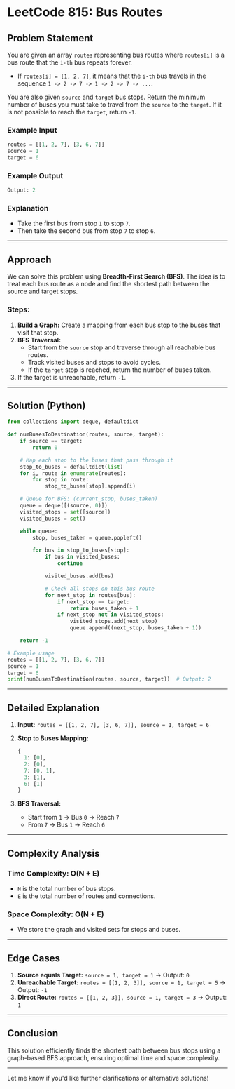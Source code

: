 # LeetCode 815: Bus Routes

## Problem Statement

You are given an array `routes` representing bus routes where `routes[i]` is a bus route that the `i-th` bus repeats forever.

- If `routes[i] = [1, 2, 7]`, it means that the `i-th` bus travels in the sequence `1 -> 2 -> 7 -> 1 -> 2 -> 7 -> ...`.

You are also given `source` and `target` bus stops. Return the minimum number of buses you must take to travel from the `source` to the `target`. If it is not possible to reach the `target`, return `-1`.

### Example Input

```python
routes = [[1, 2, 7], [3, 6, 7]]
source = 1
target = 6
```

### Example Output

```python
Output: 2
```

### Explanation

- Take the first bus from stop `1` to stop `7`.
- Then take the second bus from stop `7` to stop `6`.

---

## Approach

We can solve this problem using **Breadth-First Search (BFS)**. The idea is to treat each bus route as a node and find the shortest path between the source and target stops.

### Steps:

1. **Build a Graph:** Create a mapping from each bus stop to the buses that visit that stop.
2. **BFS Traversal:**
    - Start from the `source` stop and traverse through all reachable bus routes.
    - Track visited buses and stops to avoid cycles.
    - If the `target` stop is reached, return the number of buses taken.
3. If the target is unreachable, return `-1`.

---

## Solution (Python)

```python
from collections import deque, defaultdict

def numBusesToDestination(routes, source, target):
    if source == target:
        return 0

    # Map each stop to the buses that pass through it
    stop_to_buses = defaultdict(list)
    for i, route in enumerate(routes):
        for stop in route:
            stop_to_buses[stop].append(i)

    # Queue for BFS: (current_stop, buses_taken)
    queue = deque([(source, 0)])
    visited_stops = set([source])
    visited_buses = set()

    while queue:
        stop, buses_taken = queue.popleft()

        for bus in stop_to_buses[stop]:
            if bus in visited_buses:
                continue

            visited_buses.add(bus)

            # Check all stops on this bus route
            for next_stop in routes[bus]:
                if next_stop == target:
                    return buses_taken + 1
                if next_stop not in visited_stops:
                    visited_stops.add(next_stop)
                    queue.append((next_stop, buses_taken + 1))

    return -1

# Example usage
routes = [[1, 2, 7], [3, 6, 7]]
source = 1
target = 6
print(numBusesToDestination(routes, source, target))  # Output: 2
```

---

## Detailed Explanation

1. **Input:** `routes = [[1, 2, 7], [3, 6, 7]], source = 1, target = 6`
2. **Stop to Buses Mapping:**
    
    ```python
    {
      1: [0],
      2: [0],
      7: [0, 1],
      3: [1],
      6: [1]
    }
    ```
    
3. **BFS Traversal:**
    - Start from `1` → Bus `0` → Reach `7`
    - From `7` → Bus `1` → Reach `6`

---

## Complexity Analysis

### Time Complexity: O(N + E)

- `N` is the total number of bus stops.
- `E` is the total number of routes and connections.

### Space Complexity: O(N + E)

- We store the graph and visited sets for stops and buses.

---

## Edge Cases

1. **Source equals Target:** `source = 1, target = 1` → Output: `0`
2. **Unreachable Target:** `routes = [[1, 2, 3]], source = 1, target = 5` → Output: `-1`
3. **Direct Route:** `routes = [[1, 2, 3]], source = 1, target = 3` → Output: `1`

---

## Conclusion

This solution efficiently finds the shortest path between bus stops using a graph-based BFS approach, ensuring optimal time and space complexity.

---

Let me know if you'd like further clarifications or alternative solutions!